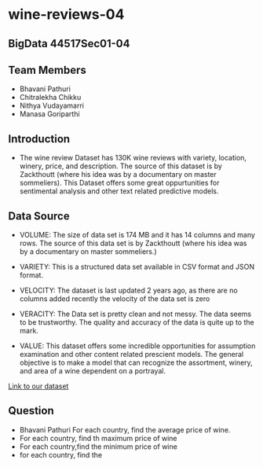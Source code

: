 # wine-reviews-04
## BigData 44517Sec01-04
## Team Members
- Bhavani Pathuri
- Chitralekha Chikku
- Nithya Vudayamarri
- Manasa Goriparthi
## Introduction
- The wine review Dataset has 130K wine reviews with variety, location, winery, price, and description. The source of this dataset is by Zackthoutt (where his idea was by a documentary on master sommeliers). This Dataset offers some great oppurtunities for sentimental analysis and other text related predictive models.
## Data Source
- VOLUME: The size of data set is 174 MB and it has 14 columns and many rows. The source of this data set is by Zackthoutt (where his idea was by a documentary on master sommeliers.)

- VARIETY: This is a structured data set available in CSV format and JSON format.

- VELOCITY: The dataset is last updated 2 years ago, as there are no columns added recently the velocity of the data set is zero

- VERACITY: The Data set is pretty clean and not messy. The data seems to be trustworthy. The quality and accuracy of the data is quite up to the mark.

- VALUE: This dataset offers some incredible opportunities for assumption examination and other content related prescient models. The general objective is to make a model that can recognize the assortment, winery, and area of a wine dependent on a portrayal.

[Link to our dataset](https://www.kaggle.com/zynicide/wine-reviews)
## Question
- Bhavani Pathuri For each country, find the average price of wine.
- For each country, find th maximum price of wine
- For each country,find the minimum price of wine
- for each country, find the

